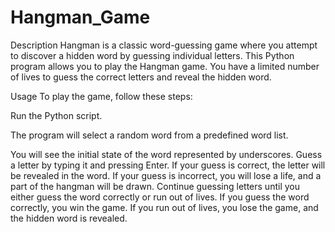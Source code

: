 # Hangman_Game
Description
Hangman is a classic word-guessing game where you attempt to discover a hidden word by guessing individual letters. 
This Python program allows you to play the Hangman game. 
You have a limited number of lives to guess the correct letters and reveal the hidden word.

Usage
To play the game, follow these steps:

Run the Python script.

The program will select a random word from a predefined word list.

You will see the initial state of the word represented by underscores.
Guess a letter by typing it and pressing Enter.
If your guess is correct, the letter will be revealed in the word.
If your guess is incorrect, you will lose a life, and a part of the hangman will be drawn.
Continue guessing letters until you either guess the word correctly or run out of lives.
If you guess the word correctly, you win the game.
If you run out of lives, you lose the game, and the hidden word is revealed.
